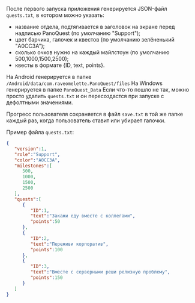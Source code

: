 После первого запуска приложения генерируется JSON-файл `quests.txt`, в котором можно указать:
- название отдела, подтягивается в заголовок на экране перед надписью PanoQuest (по умолчанию "Support");
- цвет барчика, галочек и квестов (по умолчанию зелёненький "A0CC3A");
- сколько очков нужно на каждый майлстоун (по умолчанию 500,1000,1500,2500);
- квесты в формате {ID, text, points}.

На Android генерируется в папке `/Android/data/com.raveomelette.PanoQuest/files`
На Windows генерируется в папке `PanoQuest_Data`
Если что-то пошло не так, можно просто удалить `quests.txt` и он пересоздастся при запуске с дефолтными значениями.

Прогресс пользователя сохраняется в файл `save.txt` в той же папке каждый раз, когда пользователь ставит или убирает галочки.

Пример файла `quests.txt`:
```json
{
   "version":1,
   "role":"Support",
   "color":"A0CC3A",
   "milestones":[
      500,
      1000,
      1500,
      2500
   ],
   "quests":[
      {
         "ID":1,
         "text":"Закажи еду вместе с коллегами",
         "points":50
      },
      {
         "ID":2,
         "text":"Переживи корпоратив",
         "points":100
      },
      {
         "ID":3,
         "text":"Вместе с серверными реши релизную проблему",
         "points":150
      }
   ]
}
```